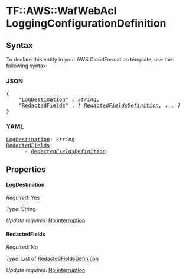 # TF::AWS::WafWebAcl LoggingConfigurationDefinition

## Syntax

To declare this entity in your AWS CloudFormation template, use the following syntax:

### JSON

<pre>
{
    "<a href="#logdestination" title="LogDestination">LogDestination</a>" : <i>String</i>,
    "<a href="#redactedfields" title="RedactedFields">RedactedFields</a>" : <i>[ <a href="redactedfieldsdefinition.md">RedactedFieldsDefinition</a>, ... ]</i>
}
</pre>

### YAML

<pre>
<a href="#logdestination" title="LogDestination">LogDestination</a>: <i>String</i>
<a href="#redactedfields" title="RedactedFields">RedactedFields</a>: <i>
      - <a href="redactedfieldsdefinition.md">RedactedFieldsDefinition</a></i>
</pre>

## Properties

#### LogDestination

_Required_: Yes

_Type_: String

_Update requires_: [No interruption](https://docs.aws.amazon.com/AWSCloudFormation/latest/UserGuide/using-cfn-updating-stacks-update-behaviors.html#update-no-interrupt)

#### RedactedFields

_Required_: No

_Type_: List of <a href="redactedfieldsdefinition.md">RedactedFieldsDefinition</a>

_Update requires_: [No interruption](https://docs.aws.amazon.com/AWSCloudFormation/latest/UserGuide/using-cfn-updating-stacks-update-behaviors.html#update-no-interrupt)

